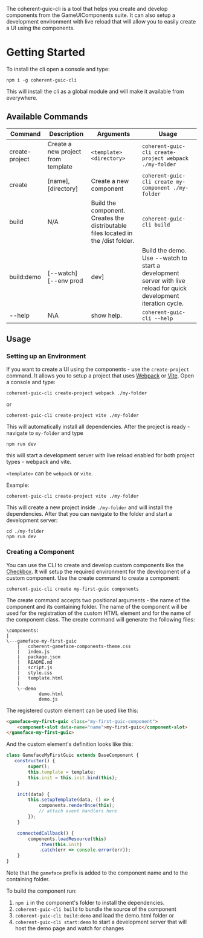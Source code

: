 <!--Copyright (c) Coherent Labs AD. All rights reserved. -->
The coherent-guic-cli is a tool that helps you create and develop components from the GameUIComponents suite. It can also setup a development environment with live reload that will allow you to easily create a UI using the components.

# Getting Started

To install the cli open a console and type:

```
npm i -g coherent-guic-cli
```

This will install the cli as a global module and will make it available from everywhere.

## Available Commands

|Command   |Description   |Arguments   |Usage   |
|---|---|---|---|
|create-project               |Create a new project from template                 | `<template>` `<directory>`|`coherent-guic-cli create-project webpack ./my-folder`|
|create | [name], [directory] |           Create a new component | `coherent-guic-cli create my-component ./my-folder`|
|build |   N/A     | Build the component. Creates the distributable files located in the /dist folder. |`coherent-guic-cli build`|
|build:demo| [--watch] [--env prod | dev] |      Build the demo. Use --watch to start a development server with live reload for quick development iteration cycle. |`coherent-guic-cli build:demo`|
|--help| N\A |      show help. |`coherent-guic-cli --help`|

## Usage

### Setting up an Environment

If you want to create a UI using the components - use the `create-project` command. It allows you to setup a project that uses [Webpack](https://webpack.js.org/) or [Vite](https://vitejs.dev/). Open a console and type:

```
coherent-guic-cli create-project webpack ./my-folder
```

or

```
coherent-guic-cli create-project vite ./my-folder
```

This will automatically install all dependencies. After the project is ready - navigate to `my-folder` and type

```
npm run dev
```

this will start a development server with live reload enabled for both project types - webpack and vite.

`<template>` can be `webpack` or `vite`.

Example:

```
coherent-guic-cli create-project vite ./my-folder
```

This will create a new project inside `./my-folder` and will install the dependencies. After that you can navigate to the folder and start a development server:

```
cd ./my-folder
npm run dev
```

### Creating a Component

You can use the CLI to create and develop custom components like the [Checkbox](https://coherentlabs.github.io/GameUIComponents/en/examples/checkbox/). It will setup the required environment for the development of a custom component. Use the create command to create a component:

```
coherent-guic-cli create my-first-guic components
```

The create command accepts two positional arguments - the name of the component and its containing folder. The name of the component will be used for the registration of the custom HTML element and for the name of the component class. The create command will generate the following files:

```
\components:
|
\---gameface-my-first-guic
    |   coherent-gameface-components-theme.css
    |   index.js
    |   package.json
    |   README.md
    |   script.js
    |   style.css
    |   template.html
    |
    \--demo
            demo.html
            demo.js
```

The registered custom element can be used like this:

```html
<gameface-my-first-guic class="my-first-guic-component">
    <component-slot data-name="name">my-first-guic</component-slot>
</gameface-my-first-guic>
```

And the custom element's definition looks like this:

```js
class GamefaceMyFirstGuic extends BaseComponent {
   constructor() {
        super();
        this.template = template;
        this.init = this.init.bind(this);
    }

    init(data) {
        this.setupTemplate(data, () => {
            components.renderOnce(this);
            // attach event handlers here
        });
    }

    connectedCallback() {
        components.loadResource(this)
            .then(this.init)
            .catch(err => console.error(err));
    }
}
```

Note that the `gameface` prefix is added to the component name and to the containing folder.

To build the component run:

1. `npm i` in the component's folder to install the dependencies.
2. `coherent-guic-cli build` to bundle the source of the component
3. `coherent-guic-cli build:demo` and load the demo.html folder or
4. `coherent-guic-cli start:demo` to start a development server that will host the demo page and watch for changes
